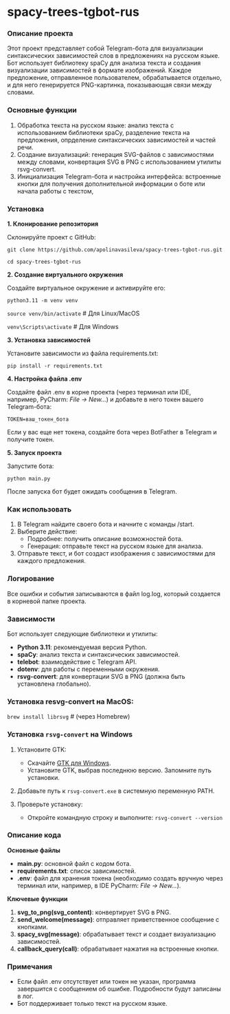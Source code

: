 # spacy-trees-tgbot-rus

### **Описание проекта**

Этот проект представляет собой Telegram-бота для визуализации синтаксических зависимостей слов в предложениях на русском языке. Бот использует библиотеку spaCy для анализа текста и создания визуализации зависимостей в формате изображений. Каждое предложение, отправленное пользователем, обрабатывается отдельно, и для него генерируется PNG-картинка, показывающая связи между словами.

### **Основные функции** 

1. Обработка текста на русском языке: анализ текста с использованием библиотеки spaCy, разделение текста на предложения, опрделение синтаксических зависимостей и частей речи. 
2. Создание визуализаций: генерация SVG-файлов с зависимостями между словами, конвертация SVG в PNG с использованием утилиты rsvg-convert.
3. Инициализация Telegram-бота и настройка интерфейса: встроенные кнопки для получения дополнительной информации о боте или начала работы с текстом,


### **Установка**

**1. Клонирование репозитория**

Склонируйте проект с GitHub:

`git clone https://github.com/apolinavasileva/spacy-trees-tgbot-rus.git`

`cd spacy-trees-tgbot-rus`

**2. Создание виртуального окружения**

Создайте виртуальное окружение и активируйте его:

`python3.11 -m venv venv`

`source venv/bin/activate`  # Для Linux/MacOS

`venv\Scripts\activate`     # Для Windows

**3. Установка зависимостей**

Установите зависимости из файла requirements.txt:

`pip install -r requirements.txt`

**4. Настройка файла .env**

Создайте файл .env в корне проекта (через терминал или IDE, например, PyCharm: _File -> New..._) и добавьте в него токен вашего Telegram-бота:

`TOKEN=ваш_токен_бота`

Если у вас еще нет токена, создайте бота через BotFather в Telegram и получите токен.

**5. Запуск проекта**

Запустите бота:

`python main.py`

После запуска бот будет ожидать сообщения в Telegram.

### **Как использовать**
1. В Telegram найдите своего бота и начните с команды /start. 
2. Выберите действие:
   - Подробнее: получить описание возможностей бота.
   - Генерация: отправьте текст на русском языке для анализа.
3. Отправьте текст, и бот создаст изображения с зависимостями для каждого предложения.

### **Логирование**

Все ошибки и события записываются в файл log.log, который создается в корневой папке проекта. 

### **Зависимости**

Бот использует следующие библиотеки и утилиты:
- **Python 3.11**: рекомендуемая версия Python.
- **spaCy**: анализ текста и синтаксических зависимостей.
- **telebot**: взаимодействие с Telegram API.
- **dotenv**: для работы с переменными окружения.
- **rsvg-convert**: для конвертации SVG в PNG (должна быть установлена глобально).

### Установка resvg-convert на MacOS:

`brew install librsvg`  #  (через Homebrew)

### Установка `rsvg-convert` на Windows

1. Установите GTK:
   - Скачайте [GTK для Windows](https://github.com/tschoonj/GTK-for-Windows-Runtime-Environment-Installer/releases).
   - Установите GTK, выбрав последнюю версию. Запомните путь установки.

2. Добавьте путь к `rsvg-convert.exe` в системную переменную PATH.

3. Проверьте установку:
   - Откройте командную строку и выполните:
     `rsvg-convert --version`

### **Описание кода**

**Основные файлы**
- **main.py**: основной файл с кодом бота.
- **requirements.txt**: список зависимостей.
- **.env**: файл для хранения токена (необходимо создать вручную через терминал или, например, в IDE PyCharm: _File -> New..._).

**Ключевые функции**
1. **svg_to_png(svg_content)**: конвертирует SVG в PNG.
2. **send_welcome(message)**: отправляет приветственное сообщение с кнопками.
3. **spacy_svg(message)**: обрабатывает текст и создает визуализацию зависимостей.
4. **callback_query(call)**: обрабатывает нажатия на встроенные кнопки.

### **Примечания**
- Если файл .env отсутствует или токен не указан, программа завершится с сообщением об ошибке. Подробности будут записаны в лог.
- Бот поддерживает только текст на русском языке.

